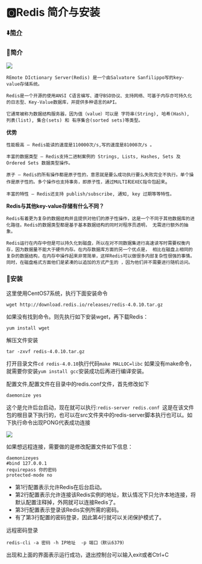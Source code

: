 # :o2:Redis 简介与安装

<b id="t"></b>

### :arrow_down:[简介](#a1)

<p id="a1"></p>

### :crystal_ball:简介

![](https://www.runoob.com/wp-content/uploads/2014/11/redis.gif)

`REmote DIctionary Server(Redis) 是一个由Salvatore Sanfilippo写的key-value存储系统。`

`Redis是一个开源的使用ANSI C语言编写、遵守BSD协议、支持网络、可基于内存亦可持久化的日志型、Key-Value数据库，并提供多种语言的API。`

`它通常被称为数据结构服务器，因为值（value）可以是 字符串(String), 哈希(Hash), 列表(list), 集合(sets) 和 有序集合(sorted sets)等类型。`

**优势**

`性能极高 – Redis能读的速度是110000次/s,写的速度是81000次/s 。`

`丰富的数据类型 – Redis支持二进制案例的 Strings, Lists, Hashes, Sets 及 Ordered Sets 数据类型操作。`

`原子 – Redis的所有操作都是原子性的，意思就是要么成功执行要么失败完全不执行。单个操作是原子性的。多个操作也支持事务，即原子性，通过MULTI和EXEC指令包起来`。

`丰富的特性 – Redis还支持 publish/subscribe, 通知, key 过期等等特性。`


**Redis与其他key-value存储有什么不同？**

`Redis有着更为复杂的数据结构并且提供对他们的原子性操作，这是一个不同于其他数据库的进化路径。Redis的数据类型都是基于基本数据结构的同时对程序员透明，
无需进行额外的抽象。`

`Redis运行在内存中但是可以持久化到磁盘，所以在对不同数据集进行高速读写时需要权衡内存，因为数据量不能大于硬件内存。在内存数据库方面的另一个优点是，
相比在磁盘上相同的复杂的数据结构，在内存中操作起来非常简单，这样Redis可以做很多内部复杂性很强的事情。同时，在磁盘格式方面他们是紧凑的以追加的方式产生的
，因为他们并不需要进行随机访问。`

### :crystal_ball:安装

这里使用CentOS7系统，执行下面安装命令

`wget http://download.redis.io/releases/redis-4.0.10.tar.gz`

如果没有找到命令。则先执行如下安装wget，再下载Redis：

`yum install wget`

解压文件安装

`tar -zxvf redis-4.0.10.tar.gz`

打开目录文件`cd redis-4.0.10`执行代码`make MALLOC=libc` 如果没有make命令，就需要你安装`yum install gcc`安装成功后再进行编译安装。

配置文件,配置文件在目录中的redis.conf文件，首先修改如下

```
daemonize yes
```

这个是允许后台启动，现在就可以执行:`redis-server redis.conf `这是在该文件包的根目录下执行的，也可以在src文件夹中的redis-server脚本执行也可以。如
下执行命令出现PONG代表成功连接

![](https://github.com/Lumnca/Redis/blob/master/%E5%9B%BE%E7%89%87/QREMOEOCSTNGTR0J%7BB6%60W76.png)

如果想远程连接，需要做的是修改配置文件如下信息：

```
daemonizeyes
#bind 127.0.0.1
requirepass 你的密码
protected-mode no
```

* 第1行配置表示允许Redis在后台启动。
* 第2行配置表示允许连接该Redis实例的地址，默认情况下只允许本地连接，将默认配置注释掉，外网就可以连接Redis了。
* 第3行配置表示登录该Redis实例所需的密码。
* 有了第3行配置的密码登录，因此第4行就可以关闭保护模式了。

远程密码登录

`redis-cli -a 密码 -h IP地址  -p 端口（默认6379） `

出现和上面的界面表示运行成功，退出控制台可以输入exit或者Ctrl+C
